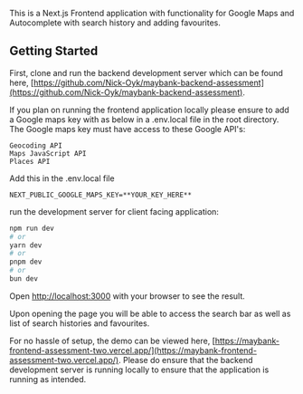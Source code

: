 This is a Next.js Frontend application with functionality for Google Maps and Autocomplete with search history and adding favourites. 

## Getting Started
First, clone and run the backend development server which can be found here, [https://github.com/Nick-Oyk/maybank-backend-assessment](https://github.com/Nick-Oyk/maybank-backend-assessment).


If you plan on running the frontend application locally please ensure to add a Google maps key with  as below in a .env.local file in the root directory.
The Google maps key must have access to these Google API's:
```
Geocoding API
Maps JavaScript API
Places API
```
Add this in the .env.local file
```
NEXT_PUBLIC_GOOGLE_MAPS_KEY=**YOUR_KEY_HERE**
```

run the development server for client facing application:

```bash
npm run dev
# or
yarn dev
# or
pnpm dev
# or
bun dev
```

Open [http://localhost:3000](http://localhost:3000) with your browser to see the result.

Upon opening the page you will be able to access the search bar as well as list of search histories and favourites.

For no hassle of setup, the demo can be viewed here, [https://maybank-frontend-assessment-two.vercel.app/](https://maybank-frontend-assessment-two.vercel.app/). Please do ensure that the backend development server is running locally to ensure that the application is running as intended.

